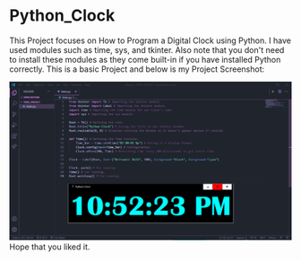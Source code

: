 # Python_Clock
This Project focuses on How to Program a Digital Clock using Python. I have used modules such as time, sys, and tkinter. Also note that you don't need to install these modules as they come built-in if you have installed Python correctly. This is a basic Project and below is my Project Screenshot:

<img src="Code_Screenshot.png"><img>
Hope that you liked it.
